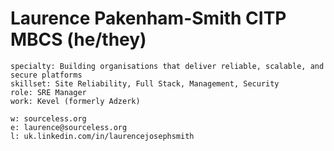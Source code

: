 # Laurence Pakenham-Smith CITP MBCS (he/they)
```
specialty: Building organisations that deliver reliable, scalable, and secure platforms
skillset: Site Reliability, Full Stack, Management, Security
role: SRE Manager
work: Kevel (formerly Adzerk)

w: sourceless.org
e: laurence@sourceless.org
l: uk.linkedin.com/in/laurencejosephsmith
```
